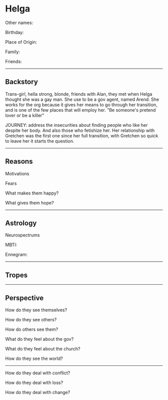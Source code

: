# Helga

Other names:

Birthday:

Place of Origin:

Family:

Friends:

------

## Backstory

Trans-girl, hella strong, blonde, friends with Alan, they met when Helga thought she was a gay man. She use to be a gov agent, named Arend. She works for the org because it gives her means to go through her transition, and is one of the few places that will employ her. "Be someone's pretend lover or be a killer"

JOURNEY: address the insecurities about finding people who like her despite her body. And also those who fetishize her. Her relationship with Gretchen was the first one since her full transition, with Gretchen so quick to leave her it starts the question.

------

## Reasons

Motivations

> 

Fears

> 

What makes them happy?

> 

What gives them hope?

> 

------

## Astrology

Neurospectrums

> 

MBTI:

Ennegram:

------

## Tropes



------

## Perspective

How do they see themselves?

> 

How do they see others?

> 

How do others see them?

> 

What do they feel about the gov?

> 

What do they feel about the church?

> 

How do they see the world?

> 

------

How do they deal with conflict?

> 

How do they deal with loss?

> 

How do they deal with change?

> 

